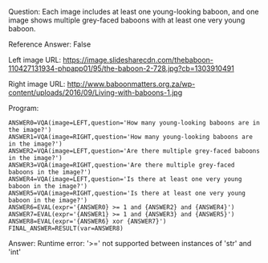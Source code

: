 Question: Each image includes at least one young-looking baboon, and one image shows multiple grey-faced baboons with at least one very young baboon.

Reference Answer: False

Left image URL: https://image.slidesharecdn.com/thebaboon-110427131934-phpapp01/95/the-baboon-2-728.jpg?cb=1303910491

Right image URL: http://www.baboonmatters.org.za/wp-content/uploads/2016/09/Living-with-baboons-1.jpg

Program:

```
ANSWER0=VQA(image=LEFT,question='How many young-looking baboons are in the image?')
ANSWER1=VQA(image=RIGHT,question='How many young-looking baboons are in the image?')
ANSWER2=VQA(image=LEFT,question='Are there multiple grey-faced baboons in the image?')
ANSWER3=VQA(image=RIGHT,question='Are there multiple grey-faced baboons in the image?')
ANSWER4=VQA(image=LEFT,question='Is there at least one very young baboon in the image?')
ANSWER5=VQA(image=RIGHT,question='Is there at least one very young baboon in the image?')
ANSWER6=EVAL(expr='{ANSWER0} >= 1 and {ANSWER2} and {ANSWER4}')
ANSWER7=EVAL(expr='{ANSWER1} >= 1 and {ANSWER3} and {ANSWER5}')
ANSWER8=EVAL(expr='{ANSWER6} xor {ANSWER7}')
FINAL_ANSWER=RESULT(var=ANSWER8)
```
Answer: Runtime error: '>=' not supported between instances of 'str' and 'int'

